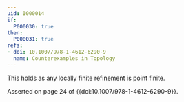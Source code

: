 ```yaml
---
uid: I000014
if:
  P000030: true
then:
  P000031: true
refs:
- doi: 10.1007/978-1-4612-6290-9
  name: Counterexamples in Topology
---
```


This holds as any locally finite refinement is point finite.

Asserted on page 24 of {{doi:10.1007/978-1-4612-6290-9}}.
